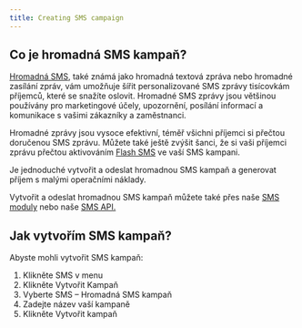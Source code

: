 ```yaml
---
title: Creating SMS campaign
---
```


## Co je hromadná SMS kampaň?
[Hromadná SMS](https://www.bulkgate.com/cs/reseni/sms#hromadna-sms), také známá jako hromadná textová zpráva nebo hromadné zasílání zpráv, vám umožňuje šířit personalizované SMS zprávy tisícovkám příjemců, které se snažíte oslovit.
Hromadné SMS zprávy jsou většinou používány pro marketingové účely, upozornění, posílání informací a komunikace s vašimi zákazníky a zaměstnanci.

Hromadné zprávy jsou vysoce efektivní, téměř všichni příjemci si přečtou doručenou SMS zprávu. Můžete také ještě zvýšit šanci, že si vaši příjemci zprávu přečtou aktivováním [Flash SMS](flash-sms.md#co-je-to-flash-sms) ve vaší SMS kampani.

Je jednoduché vytvořit a odeslat hromadnou SMS kampaň a generovat příjem s malými operačními náklady. 

Vytvořit a odeslat hromadnou SMS kampaň můžete také přes naše [SMS moduly](https://www.bulkgate.com/cs/sms-modul/) nebo naše [SMS API.](https://www.bulkgate.com/cs/vyvojari/sms-api/)


## Jak vytvořím SMS kampaň?
Abyste mohli vytvořit SMS kampaň:
1.	Klikněte SMS v menu
2.	Klikněte Vytvořit Kampaň
3.	Vyberte SMS – Hromadná SMS kampaň
4.	Zadejte název vaší kampaně
5.	Klikněte Vytvořit kampaň

